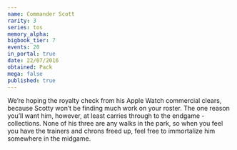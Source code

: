 ```yaml
---
name: Commander Scott
rarity: 3
series: tos
memory_alpha:
bigbook_tier: 7
events: 20
in_portal: true
date: 22/07/2016
obtained: Pack
mega: false
published: true
---
```


We’re hoping the royalty check from his Apple Watch commercial clears, because Scotty won’t be finding much work on your roster. The one reason you’ll want him, however, at least carries through to the endgame - collections. None of his three are any walks in the park, so when you feel you have the trainers and chrons freed up, feel free to immortalize him somewhere in the midgame.
